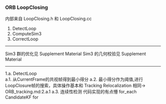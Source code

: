 <!--
 * @Author: Liu Weilong
 * @Date: 2021-01-29 14:01:39
 * @LastEditors: Liu Weilong 
 * @LastEditTime: 2021-01-29 14:52:49
 * @FilePath: /3rd-test-learning/31. orb_slam_related/doc/ORB_loppclosing.md
 * @Description: 
-->
### ORB LoopClosing
内部来自 LoopClosing.h 和 LoopClosing.cc

1. DetectLoop
2. ComputeSim3
3. CorrectLoop
   
-----
Sim3 群的优化见 Supplement Material
Sim3 的几何校验见 Supplement Material

-----

1.a. DetectLoop\
a.1. 从CurrentFrame的共视帧得到最小得分
a.2. 最小得分作为阈值,进行LoopClosure帧的搜索，具体操作基本和 Tracking Relocalization 相同-> ORB_tracking.md:2.a.1
a.3. 连续性检测 代码实现的有点懵
     for_each CandidateKF
        for 

   
